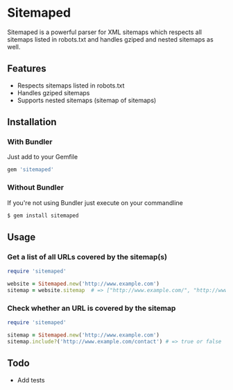 # Sitemaped
Sitemaped is a powerful parser for XML sitemaps which respects all sitemaps listed in robots.txt and handles gziped and nested sitemaps as well.

## Features

- Respects sitemaps listed in robots.txt
- Handles gziped sitemaps
- Supports nested sitemaps (sitemap of sitemaps)

## Installation
### With Bundler
Just add to your Gemfile
~~~ruby
gem 'sitemaped'
~~~

### Without Bundler
If you're not using Bundler just execute on your commandline
~~~bash
$ gem install sitemaped
~~~

## Usage
### Get a list of all URLs covered by the sitemap(s)
~~~ruby
require 'sitemaped'

website = Sitemaped.new('http://www.example.com')
sitemap = website.sitemap  # => ["http://www.example.com/", "http://www.example.com/contact", ...]
~~~

### Check whether an URL is covered by the sitemap
~~~ruby
require 'sitemaped'

sitemap = Sitemaped.new('http://www.example.com')
sitemap.include?('http://www.example.com/contact') # => true or false
~~~

## Todo
- Add tests
